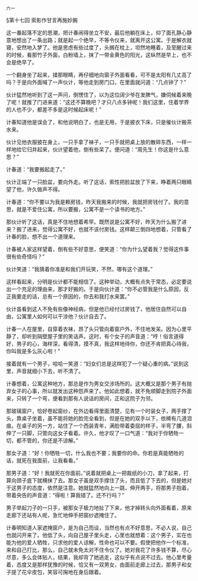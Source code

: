     六一 

   §第十七回 索影作甘言再施妙腕

   这一番起落不定的思潮，把计春闹得坐立不安，最后他躺在床上，仰了面孔静心静意地想出了一条出路；就是起一个绝早，不等令仪来，就离开这公寓。于是解衣就寝，安然地入梦了。他是思虑有些过度了，头搁在枕上，坦然地睡着，及至醒过来的时候，看那竹子外面，白粉墙上，抹了一带金黄色的阳光，这纵然是早上，也不会是绝早了。

   一个翻身坐了起来，揉那眼睛，再仔细地向窗子外面看看，可不是太阳有几丈高了吗？于是向外面喊了一声伙计，等他走到房门口，在里面就问道：“几点钟了？”

   伙计猛然地听到了这一声问，倒愣住了，以为这位阔少爷在发脾气，嫌伺候着来晚了呢！就推了门进来道：“这还不算晚吧？才只八点多钟呢！我们这里，住着学界的人也不少，都差不多是这时候起床呢！”

   计春知道他是误会了，和他说明白了，也是无用，于是披衣下床，只是催伙计搬茶水来。

   伙计见他衣服披在身上，一只手拿了袜子，一只手就把桌上放的散碎东西，一样一样地给它归并起来，伙计望着他，倒有些呆了。便问道：“周先生！你这是什么意思？”

   计春道：“我要搬起走了。”

   伙计正端了一只脸盆，要向外走。听了这话，索性把脸盆放了下来，睁着两只眼睛望了他，许久做声不得。

   计春道：“你不要以为我是赖房钱，昨天我搬来的时候，我就把房钱付了。我的意思，就是不爱住公寓，所以要搬，公寓不是一个读书的地方。”

   那伙计听了这话，真是不住地想着希罕。既然说是公寓不好，昨天为什么搬了进来？搬了进来，觉得公寓不好，也就不该付房钱。这样颠三倒四地想着，只管看了计春的脸，想不出一个道理来。

   计春被人家这样望着，倒有些不好意思，便笑道：“你为什么望着我？觉得这件事很有些奇怪吗？”

   伙计笑道：“我猜着你准是和我们开玩笑，不然，哪有这个道理。”

   这样看起来，分明是伙计都不能相信了。这种举动，大概有点失于常态，必定要说出一个充足的理由来，那才好搬的。于是向伙计道：“你不必管我是什么原因，反正我要走的话，总有一个原因的，你去和我打水来罢。”

   伙计虽看到这人不免有些像神经病，但是他已经付过房钱了，他居住自然可以自由，公寓里人如何可以干涉他？伙计自去了。

   计春一人在屋里，自穿着衣袜，昂了头只管向着窗户外，不住地发呆。因为心里平静了，却听到隔壁屋子里的笑话声。这时，有个女子的声音道：“哼！俗言道得好，男子的心，海样深，看得清，摸不真，我这样地待你，你还不肯把真心待我，你叫我是多么灰心啦！”

   接着就有一个男子，哈哈一笑道：“妇女们总是这样犯了一个疑心重的病。”说到这里，声音就细小下去，听不清了。

   计春想着，公寓这种地方，那总是作为男女交涉场所的。这大概又是那个男子有抛弃女子的心事，所以就发出这种怨声来了。他如此想着，就不免顺脚走到院子外面来，只转了一个弯，便看到那有人说话的房间，正和这院子为邻。

   那玻璃窗户，恰好卷起窗纱，在外边看得里面清楚，见有一个时装女子，两手撑了头，靠桌子坐着，虽不能将她的脸完全看到，但是在她的双手以下，依稀有几道泪痕。在桌子的另一方，站住了一个西装青年，满脸带着委屈的样子，半弯了腰，斜伸了一只脚，只管向这女子看着。许久，他才叹了一口气道：“我对于你牺牲一切，都不管的，你还是不谅解。”

   那女子道：“好！你牺牲一切，什么我也不要；我要你的命。你若是真能牺牲的话，就死在我面前，让我看看。”

   那男子道：“好！我就死在你面前。”说着就把桌上一把裁纸的小刀，拿了起来，打算向颈子底下就横抹了去。那女子虽是双手撑住了头，而且低了下去的，但是她对于这男子的态度，依然是注意。她就猛然地向上一跳，伸开两手，将那男子抱着，带着央告的声音道：“得啦！算我错了。还不行吗？”

   男子举起刀子的一只手，被那女子极力地扯了下来，他才掉转头向外面看着，原来走廊下还站有人呢，急忙地伸手把窗纱遮掩住了。

   计春明知道人家遮掩窗户，是为自己而设，当然也有点不好意思，不必人说，自己也就闪开来了。他低了头，向自己屋子里头走，心里也就想着：这个男子，实在也能为他的爱人牺牲，只求他的爱人谅解，性命也可以不要。假使把他作一个标准，来和自己打比，那么，自己就未免太对不住令仪了。她对我花了许多钱不算，尽心尽意，多么会体贴人，结果，我却背了她逃走，这似乎有点说不过去。他心里考量着，态度又是那样犹豫的时候，恰又有一双男女，由面前走廊上过去，那男子和女子提了花伞皮包，笑容可掬地在身后跟着。

